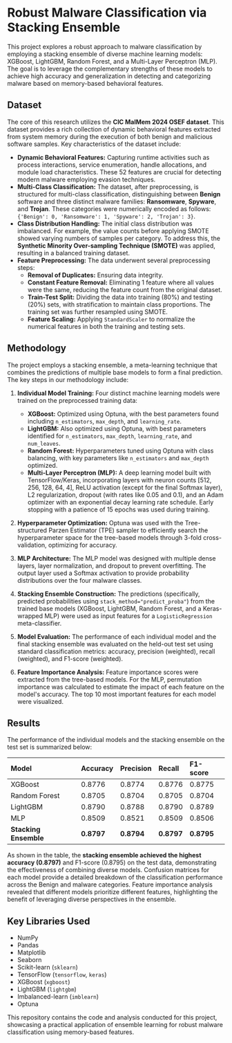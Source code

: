 # Robust Malware Classification via Stacking Ensemble

This project explores a robust approach to malware classification by employing a stacking ensemble of diverse machine learning models: XGBoost, LightGBM, Random Forest, and a Multi-Layer Perceptron (MLP). The goal is to leverage the complementary strengths of these models to achieve high accuracy and generalization in detecting and categorizing malware based on memory-based behavioral features.

## Dataset

The core of this research utilizes the **CIC MalMem 2024 OSEF dataset**. This dataset provides a rich collection of dynamic behavioral features extracted from system memory during the execution of both benign and malicious software samples. Key characteristics of the dataset include:

* **Dynamic Behavioral Features:** Capturing runtime activities such as process interactions, service enumeration, handle allocations, and module load characteristics. These 52 features are crucial for detecting modern malware employing evasion techniques.
* **Multi-Class Classification:** The dataset, after preprocessing, is structured for multi-class classification, distinguishing between **Benign** software and three distinct malware families: **Ransomware**, **Spyware**, and **Trojan**. These categories were numerically encoded as follows: `{'Benign': 0, 'Ransomware': 1, 'Spyware': 2, 'Trojan': 3}`.
* **Class Distribution Handling:** The initial class distribution was imbalanced. For example, the value counts before applying SMOTE showed varying numbers of samples per category. To address this, the **Synthetic Minority Over-sampling Technique (SMOTE)** was applied, resulting in a balanced training dataset.
* **Feature Preprocessing:** The data underwent several preprocessing steps:
    * **Removal of Duplicates:** Ensuring data integrity.
    * **Constant Feature Removal:** Eliminating 1 feature where all values were the same, reducing the feature count from the original dataset.
    * **Train-Test Split:** Dividing the data into training (80%) and testing (20%) sets, with stratification to maintain class proportions. The training set was further resampled using SMOTE.
    * **Feature Scaling:** Applying `StandardScaler` to normalize the numerical features in both the training and testing sets.

## Methodology

The project employs a stacking ensemble, a meta-learning technique that combines the predictions of multiple base models to form a final prediction. The key steps in our methodology include:

1.  **Individual Model Training:** Four distinct machine learning models were trained on the preprocessed training data:
    * **XGBoost:** Optimized using Optuna, with the best parameters found including `n_estimators`, `max_depth`, and `learning_rate`.
    * **LightGBM:** Also optimized using Optuna, with best parameters identified for `n_estimators`, `max_depth`, `learning_rate`, and `num_leaves`.
    * **Random Forest:** Hyperparameters tuned using Optuna with class balancing, with key parameters like `n_estimators` and `max_depth` optimized.
    * **Multi-Layer Perceptron (MLP):** A deep learning model built with TensorFlow/Keras, incorporating layers with neuron counts [512, 256, 128, 64, 4], ReLU activation (except for the final Softmax layer), L2 regularization, dropout (with rates like 0.05 and 0.1), and an Adam optimizer with an exponential decay learning rate schedule. Early stopping with a patience of 15 epochs was used during training.

2.  **Hyperparameter Optimization:** Optuna was used with the Tree-structured Parzen Estimator (TPE) sampler to efficiently search the hyperparameter space for the tree-based models through 3-fold cross-validation, optimizing for accuracy.

3.  **MLP Architecture:** The MLP model was designed with multiple dense layers, layer normalization, and dropout to prevent overfitting. The output layer used a Softmax activation to provide probability distributions over the four malware classes.

4.  **Stacking Ensemble Construction:** The predictions (specifically, predicted probabilities using `stack_method="predict_proba"`) from the trained base models (XGBoost, LightGBM, Random Forest, and a Keras-wrapped MLP) were used as input features for a `LogisticRegression` meta-classifier.

5.  **Model Evaluation:** The performance of each individual model and the final stacking ensemble was evaluated on the held-out test set using standard classification metrics: accuracy, precision (weighted), recall (weighted), and F1-score (weighted).

6.  **Feature Importance Analysis:** Feature importance scores were extracted from the tree-based models. For the MLP, permutation importance was calculated to estimate the impact of each feature on the model's accuracy. The top 10 most important features for each model were visualized.

## Results

The performance of the individual models and the stacking ensemble on the test set is summarized below:

| Model             | Accuracy | Precision | Recall   | F1-score |
| :---------------- | :------- | :-------- | :------- | :------- |
| XGBoost           | 0.8776   | 0.8774    | 0.8776   | 0.8775   |
| Random Forest     | 0.8705   | 0.8704    | 0.8705   | 0.8704   |
| LightGBM          | 0.8790   | 0.8788    | 0.8790   | 0.8789   |
| MLP               | 0.8509   | 0.8521    | 0.8509   | 0.8506   |
| **Stacking Ensemble** | **0.8797** | **0.8794** | **0.8797** | **0.8795** |

As shown in the table, the **stacking ensemble achieved the highest accuracy (0.8797)** and F1-score (0.8795) on the test data, demonstrating the effectiveness of combining diverse models. Confusion matrices for each model provide a detailed breakdown of the classification performance across the Benign and malware categories. Feature importance analysis revealed that different models prioritize different features, highlighting the benefit of leveraging diverse perspectives in the ensemble.

## Key Libraries Used

* NumPy
* Pandas
* Matplotlib
* Seaborn
* Scikit-learn (`sklearn`)
* TensorFlow (`tensorflow`, `keras`)
* XGBoost (`xgboost`)
* LightGBM (`lightgbm`)
* Imbalanced-learn (`imblearn`)
* Optuna

This repository contains the code and analysis conducted for this project, showcasing a practical application of ensemble learning for robust malware classification using memory-based features.
